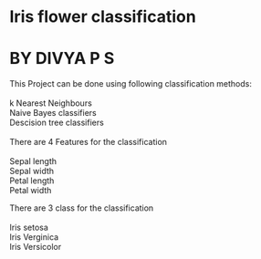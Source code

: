 # Iris flower classification

# BY DIVYA P S

This Project can be done using following classification methods: <br/>
<br/>
k Nearest Neighbours<br/>
Naive Bayes classifiers<br/>
Descision tree classifiers<br/>
<br/>
There are 4 Features for the classification<br/>
<br/>
Sepal length<br/>
Sepal width<br/>
Petal length<br/>
Petal width<br/>

There are 3 class for the classification<br/>
<br/>
Iris setosa<br/>
Iris Verginica<br/>
Iris Versicolor<br/>

